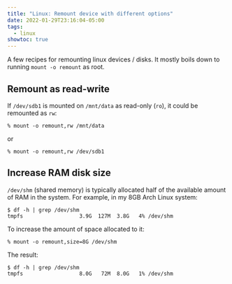 ```yaml
---
title: "Linux: Remount device with different options"
date: 2022-01-29T23:16:04-05:00
tags:
  - linux
showtoc: true
---
```


A few recipes for remounting linux devices / disks. It mostly boils down to running `mount -o remount` as root.

<!--more-->

## Remount as read-write

If `/dev/sdb1` is mounted on `/mnt/data` as read-only (`ro`), it could be remounted as `rw`:

```shell
% mount -o remount,rw /mnt/data
```

or

```shell
% mount -o remount,rw /dev/sdb1
```


## Increase RAM disk size

`/dev/shm` (shared memory) is typically allocated half of the available amount of RAM in the system. For example, in my 8GB Arch Linux system:

```shell
$ df -h | grep /dev/shm
tmpfs                  3.9G  127M  3.8G   4% /dev/shm
```

To increase the amount of space allocated to it:

```shell
% mount -o remount,size=8G /dev/shm
```

The result:

```shell
$ df -h | grep /dev/shm
tmpfs                  8.0G   72M  8.0G   1% /dev/shm
```
